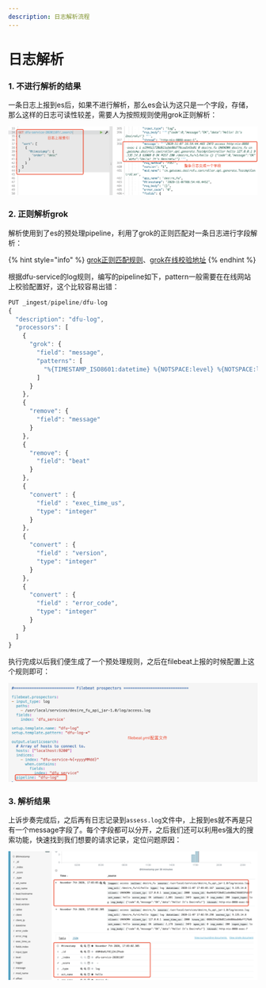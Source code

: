 ```yaml
---
description: 日志解析流程
---
```


# 日志解析

### 1. 不进行解析的结果

一条日志上报到es后，如果不进行解析，那么es会认为这只是一个字段，存储，那么这样的日志可读性较差，需要人为按照规则使用grok正则解析：

![&#x5982;&#x679C;&#x4E0D;&#x8FDB;&#x884C;&#x89E3;&#x6790;&#x7684;&#x7ED3;&#x679C;&#xFF0C;&#x53EF;&#x8BFB;&#x6027;&#x8F83;&#x5DEE;](../../.gitbook/assets/image.png)

### 2. 正则解析grok

解析使用到了es的预处理pipeline，利用了grok的正则匹配对一条日志进行字段解析：

{% hint style="info" %}
[grok正则匹配规则](https://github.com/elastic/logstash/blob/v1.4.2/patterns/grok-patterns)、[grok在线校验地址](https://grokdebug.herokuapp.com/)
{% endhint %}

根据dfu-service的log规则，编写的pipeline如下，pattern一般需要在在线网站上校验配置好，这个比较容易出错：

```javascript
PUT _ingest/pipeline/dfu-log
{
  "description": "dfu-log",
  "processors": [
    {
      "grok": {
        "field": "message",
        "patterns": [
          "%{TIMESTAMP_ISO8601:datetime} %{NOTSPACE:level} %{NOTSPACE:logger} %{NOTSPACE:thread} %{NUMBER:version} %{NOTSPACE:trace_id} %{NOTSPACE:span_id} %{NOTSPACE:app_name} %{NOTSPACE:client} %{NOTSPACE:callee} %{NOTSPACE:mod_name} %{NOTSPACE:act_name} %{IP:client_ip} %{IP:server_ip} %{NUMBER:exec_time_us} %{NUMBER:error_code} %{NOTSPACE:error_msg} %{NOTSPACE:req_method} %{NOTSPACE:rsp_code} %{NOTSPACE:req_url} %{NOTSPACE:req_body} %{GREEDYDATA:rsp_body}"
        ]
      }
    },
    {
      "remove": {
        "field": "message"
      }
    },
    {
      "remove": {
        "field": "beat"
      }
    },
    {
      "convert" : {
        "field" : "exec_time_us",
        "type": "integer"
      }
    },
    {
      "convert" : {
        "field" : "version",
        "type": "integer"
      }
    },
    {
      "convert" : {
        "field" : "error_code",
        "type": "integer"
      }
    }
  ]
}
```

执行完成以后我们便生成了一个预处理规则，之后在filebeat上报的时候配置上这个规则即可：

![&#x914D;&#x7F6E;pipeline](../../.gitbook/assets/image%20%282%29.png)

### 3. 解析结果

上诉步奏完成后，之后再有日志记录到`assess.log`文件中，上报到es就不再是只有一个message字段了。每个字段都可以分开，之后我们还可以利用es强大的搜索功能，快速找到我们想要的请求记录，定位问题原因：

![](../../.gitbook/assets/image%20%285%29.png)









